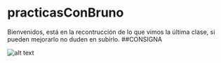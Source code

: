 # practicasConBruno
Bienvenidos, está en la recontrucción de lo que vimos la última clase, si pueden mejorarlo no duden en subirlo.
##CONSIGNA

![alt text](https://i.imgur.com/ru5ddt5.jpg)
